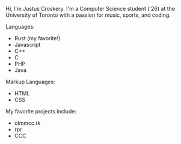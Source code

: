 Hi, I'm Justus Croskery. 
I'm a Computer Science student ('26) at the University of Toronto with a passion for music, sports, and coding.

Languages:
- Rust (my favorite!)
- Javascript
- C++
- C
- PHP
- Java

Markup Languages: 
- HTML
- CSS

My favorite projects include:
- olmmcc.tk
- rpr
- CCC


